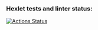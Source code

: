 ### Hexlet tests and linter status:
[![Actions Status](https://github.com/fey/python-project-50/actions/workflows/hexlet-check.yml/badge.svg)](https://github.com/fey/python-project-50/actions)